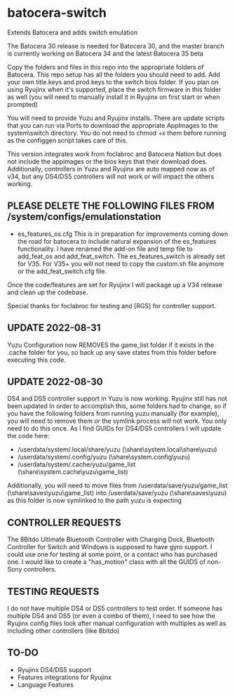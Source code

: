 # batocera-switch
Extends Batocera and adds switch emulation

The Batocera 30 release is needed for Batocera 30, and the master branch is currently working on Batocera 34 and the latest Batocera 35 beta

Copy the folders and files in this repo into the appropriate folders of Batocera.  This repo setup has all the folders you should need to add.  Add your own title.keys and prod.keys to the switch bios folder.  If you plan on using Ryujinx when it's supported, place the switch firmware in this folder as well (you will need to manually install it in Ryujinx on first start or when prompted)

You will need to provide Yuzu and Ryujinx installs.  There are update scripts that you can run via Ports to download the appropriate AppImages to the system\switch directory.  You do not need to chmod +x them before running as the configgen script takes care of this.  

This version integrates work from foclabroc and Batocera Nation but does not include the appimages or the bios keys that their download does.  Additionally, controllers in Yuzu and Ryujinx are auto mapped now as of v34, but any DS4/DS5 controllers will not work or will impact the others working.  

## PLEASE DELETE THE FOLLOWING FILES FROM /system/configs/emulationstation
- es_features_os.cfg
This is in preparation for improvements coming down the road for batocera to include natural expansion of the es_features functionality.  I have renamed the add-on file and temp file to add_feat_os and add_feat_switch.  The es_features_switch is already set for V35.  For V35+ you will not need to copy the custom.sh file anymore or the add_feat_switch.cfg file.  

Once the code/features are set for Ryujinx I will package up a V34 release and clean up the codebase.  

Special thanks for foclabroc for testing and [RGS] for controller support. 

## UPDATE 2022-08-31
Yuzu Configuration now REMOVES the game_list folder if it exists in the .cache folder for you, so back up any save states from this folder before executing this code.

## UPDATE 2022-08-30
DS4 and DS5 controller support in Yuzu is now working.  Ryujinx still has not been updated  In order to accomplish this, some folders had to change, so if you have the following folders from running yuzu manually (for example), you will need to remove them or the symlink process will not work.  You only need to do this once.  As I find GUIDs for DS4/DS5 controllers I will update the code here:
- /userdata/system/.local/share/yuzu (\share\system\.local\share\yuzu)
- /userdata/system/.config/yuzu (\share\system\.config\yuzu)
- /userdata/system/.cache/yuzu/game_list (\share\system\.cache\yuzu\game_list)

Additionally, you will need to move files from /userdata/save/yuzu/game_list (\share\saves\yuzu\game_list) into /userdata/save/yuzu (\share\saves\yuzu) as this folder is now symlinked to the path yuzu is expecting

## CONTROLLER REQUESTS
The 8Bitdo Ultimate Bluetooth Controller with Charging Dock, Bluetooth Controller for Switch and Windows is supposed to have gyro support.  I could use one for testing at some point, or a contact who has purchased one.  I would like to create a "has_motion" class with all the GUIDS of non-Sony controllers.

## TESTING REQUESTS
I do not have multiple DS4 or DS5 controllers to test order.  If someone has multiple DS4 and DS5 (or even a combo of them), I need to see how the Ryujinx config files look after manual configuration with multiples as well as including other controllers (like 8bitdo)

## TO-DO
- Ryujinx DS4/DS5 support
- Features integrations for Ryujinx
- Language Features